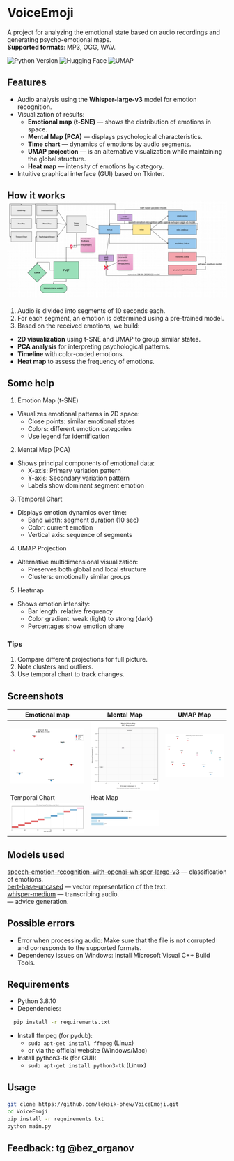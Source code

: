 # VoiceEmoji

A project for analyzing the emotional state based on audio recordings and generating psycho-emotional maps.  
**Supported formats**: MP3, OGG, WAV.

<img src="https://img.shields.io/badge/Python-3.8.10-blue" alt="Python Version"> <img alt="Hugging Face" src="https://img.shields.io/badge/Hugging-Face-yellow?style=plastic"> <img alt="UMAP" src="https://img.shields.io/badge/UMAP-0.5.3-red">

## Features
- Audio analysis using the **Whisper-large-v3** model for emotion recognition.
- Visualization of results:
  - **Emotional map (t-SNE)** — shows the distribution of emotions in space.
  - **Mental Map (PCA)** — displays psychological characteristics.
  - **Time chart** — dynamics of emotions by audio segments.
  - **UMAP projection** — is an alternative visualization while maintaining the global structure.
  - **Heat map** — intensity of emotions by category.
- Intuitive graphical interface (GUI) based on Tkinter.

## How it works <br/> <img src="scheme.png" width="800">
1. Audio is divided into segments of 10 seconds each.
2. For each segment, an emotion is determined using a pre-trained model.
3. Based on the received emotions, we build:
- **2D visualization** using t-SNE and UMAP to group similar states.
- **PCA analysis** for interpreting psychological patterns.
- **Timeline** with color-coded emotions.
- **Heat map** to assess the frequency of emotions.

## Some help
1. Emotion Map (t-SNE)
 - Visualizes emotional patterns in 2D space:
   - Close points: similar emotional states
   - Colors: different emotion categories
   - Use legend for identification
2. Mental Map (PCA)
 - Shows principal components of emotional data:
   - X-axis: Primary variation pattern
   - Y-axis: Secondary variation pattern
   - Labels show dominant segment emotion
3. Temporal Chart
 - Displays emotion dynamics over time:
   - Band width: segment duration (10 sec)
   - Color: current emotion
   - Vertical axis: sequence of segments
4. UMAP Projection
 - Alternative multidimensional visualization:
   - Preserves both global and local structure
   - Clusters: emotionally similar groups
5. Heatmap
 - Shows emotion intensity:
   - Bar length: relative frequency
   - Color gradient: weak (light) to strong (dark)
   - Percentages show emotion share

### Tips
1. Compare different projections for full picture.
2. Note clusters and outliers.
3. Use temporal chart to track changes.

## Screenshots
| Emotional map | Mental Map | UMAP Map |
|----------------------|--------------------|----------------------|
| <img src="cards/emotion_card.png" width="250"> | <img src="cards/mental_map.png" width="250"> | <img src="cards/umap_map.png" width="250"> |
| Temporal Chart | Heat Map |
| <img src="cards/temporal_chart.png" width="300"> | <img src="cards/heatmap.png" width="300"> |


## Models used
[speech-emotion-recognition-with-openai-whisper-large-v3](https://huggingface.co/firdhokk/speech-emotion-recognition-with-openai-whisper-large-v3) — classification of emotions.<br/>
[bert-base-uncased](https://huggingface.co/google-bert/bert-base-uncased) — vector representation of the text.<br/>
[whisper-medium](https://huggingface.co/openai/whisper-medium) — transcribing audio.<br/>
[]() — advice generation.

## Possible errors
- Error when processing audio: Make sure that the file is not corrupted and corresponds to the supported formats.
- Dependency issues on Windows: Install Microsoft Visual C++ Build Tools.

## Requirements
- Python 3.8.10
- Dependencies:  
```bash
  pip install -r requirements.txt
```
- Install ffmpeg (for pydub):
  - ``` sudo apt-get install ffmpeg ``` (Linux)
  - or via the official website (Windows/Mac)
- Install python3-tk (for GUI):
  - ``` sudo apt-get install python3-tk ``` (Linux)


## Usage
```bash
git clone https://github.com/leksik-phew/VoiceEmoji.git
cd VoiceEmoji
pip install -r requirements.txt
python main.py
```

## Feedback: tg @bez_organov
